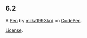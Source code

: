 6.2
---


A [Pen](https://codepen.io/milka1993krd/pen/gOqbrpe) by [milka1993krd](https://codepen.io/milka1993krd) on [CodePen](https://codepen.io).

[License](https://codepen.io/license/pen/gOqbrpe).